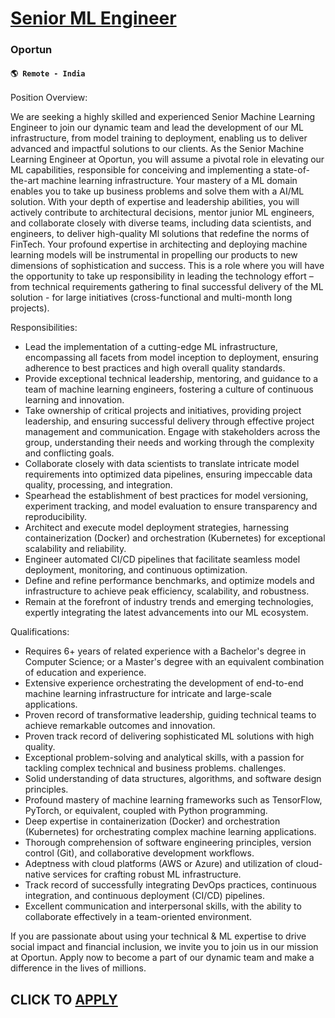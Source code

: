 # [Senior ML Engineer](https://www.remotewlb.com/apply/senior-ml-engineer-129652)  
### Oportun  
#### `🌎 Remote - India `  

Position Overview:

We are seeking a highly skilled and experienced Senior Machine Learning Engineer to join our dynamic team and lead the development of our ML infrastructure, from model training to deployment, enabling us to deliver advanced and impactful solutions to our clients. As the Senior Machine Learning Engineer at Oportun, you will assume a pivotal role in elevating our ML capabilities, responsible for conceiving and implementing a state-of-the-art machine learning infrastructure. Your mastery of a ML domain enables you to take up business problems and solve them with a AI/ML solution. With your depth of expertise and leadership abilities, you will actively contribute to architectural decisions, mentor junior ML engineers, and collaborate closely with diverse teams, including data scientists, and engineers, to deliver high-quality Ml solutions that redefine the norms of FinTech. Your profound expertise in architecting and deploying machine learning models will be instrumental in propelling our
products to new dimensions of sophistication and success. This is a role where you will have the opportunity to take up responsibility in leading the technology effort – from technical requirements gathering to final successful delivery of the ML solution - for large initiatives (cross-functional and multi-month long projects).

Responsibilities:

  * Lead the implementation of a cutting-edge ML infrastructure, encompassing all facets from model inception to deployment, ensuring adherence to best practices and high overall quality standards.
  * Provide exceptional technical leadership, mentoring, and guidance to a team of machine learning engineers, fostering a culture of continuous learning and innovation.
  * Take ownership of critical projects and initiatives, providing project leadership, and ensuring successful delivery through effective project management and communication. Engage with stakeholders across the group, understanding their needs and working through the complexity and conflicting goals.
  * Collaborate closely with data scientists to translate intricate model requirements into optimized data pipelines, ensuring impeccable data quality, processing, and integration.
  * Spearhead the establishment of best practices for model versioning, experiment tracking, and model evaluation to ensure transparency and reproducibility.
  * Architect and execute model deployment strategies, harnessing containerization (Docker) and orchestration (Kubernetes) for exceptional scalability and reliability.
  * Engineer automated CI/CD pipelines that facilitate seamless model deployment, monitoring, and continuous optimization.
  * Define and refine performance benchmarks, and optimize models and infrastructure to achieve peak efficiency, scalability, and robustness.
  * Remain at the forefront of industry trends and emerging technologies, expertly integrating the latest advancements into our ML ecosystem.

Qualifications:

  * Requires 6+ years of related experience with a Bachelor's degree in Computer Science; or a Master's degree with an equivalent combination of education and experience.
  * Extensive experience orchestrating the development of end-to-end machine learning infrastructure for intricate and large-scale applications.
  * Proven record of transformative leadership, guiding technical teams to achieve remarkable outcomes and innovation.
  * Proven track record of delivering sophisticated ML solutions with high quality.
  * Exceptional problem-solving and analytical skills, with a passion for tackling complex technical and business problems. challenges.
  * Solid understanding of data structures, algorithms, and software design principles.
  * Profound mastery of machine learning frameworks such as TensorFlow, PyTorch, or equivalent, coupled with Python programming.
  * Deep expertise in containerization (Docker) and orchestration (Kubernetes) for orchestrating complex machine learning applications.
  * Thorough comprehension of software engineering principles, version control (Git), and collaborative development workflows.
  * Adeptness with cloud platforms (AWS or Azure) and utilization of cloud-native services for crafting robust ML infrastructure.
  * Track record of successfully integrating DevOps practices, continuous integration, and continuous deployment (CI/CD) pipelines.
  * Excellent communication and interpersonal skills, with the ability to collaborate effectively in a team-oriented environment.

If you are passionate about using your technical & ML expertise to drive social impact and financial inclusion, we invite you to join us in our mission at Oportun. Apply now to become a part of our dynamic team and make a difference in the lives of millions.

  
## CLICK TO [APPLY](https://www.remotewlb.com/apply/senior-ml-engineer-129652)

